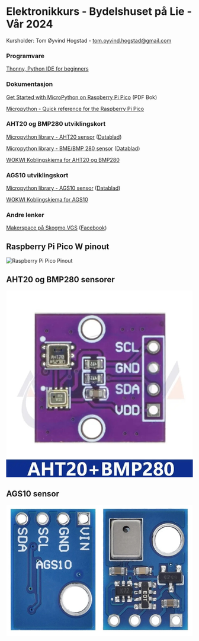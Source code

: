 # Elektronikkurs - Bydelshuset på Lie - Vår 2024
Kursholder: Tom Øyvind Hogstad - tom.oyvind.hogstad@gmail.com
### Programvare
[Thonny, Python IDE for beginners](https://thonny.org/)
### Dokumentasjon
[Get Started with MicroPython on Raspberry Pi Pico](https://hackspace.raspberrypi.com/books/micropython-pico) (PDF Bok)

[Micropython  - Quick reference for the Raspberry Pi Pico](https://docs.micropython.org/en/latest/rp2/quickref.html)

### AHT20 og BMP280 utviklingskort
[Micropython library - AHT20 sensor](https://github.com/targetblank/micropython_ahtx0) ([Datablad](https://files.seeedstudio.com/wiki/Grove-AHT20_I2C_Industrial_Grade_Temperature_and_Humidity_Sensor/AHT20-datasheet-2020-4-16.pdf))

[Micropython library - BME/BMP 280 sensor](https://github.com/robert-hh/BME280) ([Datablad](https://www.bosch-sensortec.com/products/environmental-sensors/humidity-sensors-bme280/))

[WOKWI Koblingskjema for AHT20 og BMP280](https://wokwi.com/projects/391063191374909441)

### AGS10 utviklingskort
[Micropython library - AGS10 sensor](https://github.com/gaveshalabs/AGS10_sensor) ([Datablad](http://www.aosong.com/userfiles/files/Datasheet%20AGS10.pdf))

[WOKWI Koblingskjema for AGS10](https://wokwi.com/projects/391064011653989377)

### Andre lenker
[Makerspace på Skogmo VGS](https://makerspaceskien.no/) ([Facebook](https://www.facebook.com/groups/makerspaceatskogmo/))

## Raspberry Pi Pico W pinout
![Raspberry Pi Pico Pinout](https://www.raspberrypi.com/documentation/microcontrollers/images/picow-pinout.svg)

## AHT20 og BMP280 sensorer
![AHT20 + BMP280](https://raw.githubusercontent.com/sauce71/lie_2024/main/images/AHT20-BMP280.jpg)

## AGS10 sensor
![AGS10](https://raw.githubusercontent.com/sauce71/lie_2024/main/images/AGS10.jpg)
